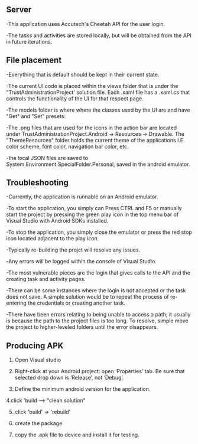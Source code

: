 ## **Server**
-This application uses Accutech's Cheetah API for the user login.

-The tasks and activities are stored locally, but will be obtained from the API in future iterations. 

## **File placement**
-Everything that is default should be kept in their current state. 

-The current UI code is placed within the views folder that is under the  "TrustAdministrationProject' solution file. Each .xaml file has a .xaml.cs that controls the functionality of the UI for that respect page. 

-The models folder is where where the classes used by the UI are and have "Get" and "Set" presets. 

-The .png files that are used for the icons in the action bar are located under TrustAdministrationProject.Android -> Resources -> Drawable. The "ThemeResources" folder holds the current theme of the applications I.E. color scheme, font color, navigation bar color, etc. 

-the local JSON files are saved to System.Environment.SpecialFolder.Personal, saved in the android emulator.

## **Troubleshooting**

-Currently, the application is runnable on an Android emulator.

-To start the application, you simply can Press CTRL and F5 or manually start the project by pressing the green play icon in the top menu bar of Visual Studio with Android SDKs installed.

-To stop the application, you simply close the emulator or press the red stop icon located adjacent to the play icon. 

-Typically re-building the projct will resolve any issues.

-Any errors will be logged within the console of Visual Studio. 

-The most vulnerable pieces are the login that gives calls to the API and the creating task and activity pages. 

-There can be some instances where the login is not accepted or the task does not save. A simple solution would be to repeat the process of re-entering the credentials or creating another task.

-There have been errors relating to being unable to access a path; it usually is because the path to the project files is too long. To resolve, simple move the project to higher-leveled folders until the error disappears.

## **Producing APK**
1. Open Visual studio

2. Right-click at your Android project: open ‘Properties’ tab. Be sure that selected drop down is ‘Release’, not ‘Debug’.

3. Define the minimum android version for the application.

4.click 'build --> "clean solution" 

5. click 'build' -> 'rebuild'

6. create the package 

7. copy the .apk file to device and install it for testing. 
